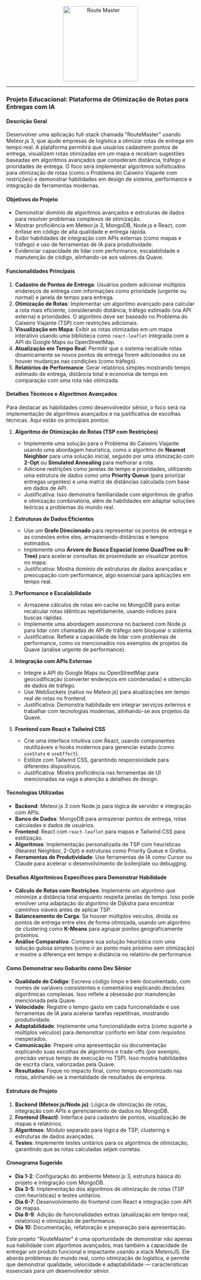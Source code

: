 <div align="center">
  <img src="https://github.com/user-attachments/assets/8443fe65-1e49-4944-bdb3-a4d9a2730aad" alt="Route Master" width="200"/>
</div>

---

### Projeto Educacional: Plataforma de Otimização de Rotas para Entregas com IA

#### Descrição Geral
Desenvolver uma aplicação full-stack chamada "RouteMaster" usando Meteor.js 3, que ajude empresas de logística a otimizar rotas de entrega em tempo real. A plataforma permitirá que usuários cadastrem pontos de entrega, visualizem rotas otimizadas em um mapa e recebam sugestões baseadas em algoritmos avançados que consideram distância, tráfego e prioridades de entrega. O foco será implementar algoritmos sofisticados para otimização de rotas (como o Problema do Caixeiro Viajante com restrições) e demonstrar habilidades em design de sistema, performance e integração de ferramentas modernas.

#### Objetivos do Projeto
- Demonstrar domínio de algoritmos avançados e estruturas de dados para resolver problemas complexos de otimização.
- Mostrar proficiência em Meteor.js 3, MongoDB, Node.js e React, com ênfase em código de alta qualidade e entrega rápida.
- Exibir habilidades de integração com APIs externas (como mapas e tráfego) e uso de ferramentas de IA para produtividade.
- Evidenciar capacidade de lidar com performance, escalabilidade e manutenção de código, alinhando-se aos valores da Quave.

#### Funcionalidades Principais
1. **Cadastro de Pontos de Entrega**: Usuários podem adicionar múltiplos endereços de entrega com informações como prioridade (urgente ou normal) e janela de tempo para entrega.
2. **Otimização de Rotas**: Implementar um algoritmo avançado para calcular a rota mais eficiente, considerando distância, tráfego estimado (via API externa) e prioridades. O algoritmo deve ser baseado no Problema do Caixeiro Viajante (TSP) com restrições adicionais.
3. **Visualização em Mapa**: Exibir as rotas otimizadas em um mapa interativo usando uma biblioteca como `react-leaflet` integrada com a API do Google Maps ou OpenStreetMap.
4. **Atualização em Tempo Real**: Permitir que o sistema recalcule rotas dinamicamente se novos pontos de entrega forem adicionados ou se houver mudanças nas condições (como tráfego).
5. **Relatórios de Performance**: Gerar relatórios simples mostrando tempo estimado de entrega, distância total e economia de tempo em comparação com uma rota não otimizada.

#### Detalhes Técnicos e Algoritmos Avançados
Para destacar as habilidades como desenvolvedor sênior, o foco será na implementação de algoritmos avançados e na justificativa de escolhas técnicas. Aqui estão os principais pontos:

1. **Algoritmo de Otimização de Rotas (TSP com Restrições)**
   - Implemente uma solução para o Problema do Caixeiro Viajante usando uma abordagem heurística, como o algoritmo de **Nearest Neighbor** para uma solução inicial, seguido por uma otimização com **2-Opt** ou **Simulated Annealing** para melhorar a rota.
   - Adicione restrições como janelas de tempo e prioridades, utilizando uma estrutura de dados como uma **Priority Queue** (para priorizar entregas urgentes) e uma matriz de distâncias calculada com base em dados de API.
   - Justificativa: Isso demonstra familiaridade com algoritmos de grafos e otimização combinatória, além de habilidades em adaptar soluções teóricas a problemas do mundo real.

2. **Estruturas de Dados Eficientes**
   - Use um **Grafo Direcionado** para representar os pontos de entrega e as conexões entre eles, armazenando distâncias e tempos estimados.
   - Implemente uma **Árvore de Busca Espacial (como QuadTree ou R-Tree)** para acelerar consultas de proximidade ao visualizar pontos no mapa.
   - Justificativa: Mostra domínio de estruturas de dados avançadas e preocupação com performance, algo essencial para aplicações em tempo real.

3. **Performance e Escalabilidade**
   - Armazene cálculos de rotas em cache no MongoDB para evitar recalcular rotas idênticas repetidamente, usando índices para buscas rápidas.
   - Implemente uma abordagem assíncrona no backend com Node.js para lidar com chamadas de API de tráfego sem bloquear o sistema.
   - Justificativa: Reflete a capacidade de lidar com problemas de performance, como os mencionados nos exemplos de projetos da Quave (análise urgente de performance).

4. **Integração com APIs Externas**
   - Integre a API do Google Maps ou OpenStreetMap para geocodificação (converter endereços em coordenadas) e obtenção de dados de tráfego.
   - Use WebSockets (nativo no Meteor.js) para atualizações em tempo real de rotas no frontend.
   - Justificativa: Demonstra habilidade em integrar serviços externos e trabalhar com tecnologias modernas, alinhando-se aos projetos da Quave.

5. **Frontend com React e Tailwind CSS**
   - Crie uma interface intuitiva com React, usando componentes reutilizáveis e hooks modernos para gerenciar estado (como `useState` e `useEffect`).
   - Estilize com Tailwind CSS, garantindo responsividade para diferentes dispositivos.
   - Justificativa: Mostra proficiência nas ferramentas de UI mencionadas na vaga e atenção a detalhes de design.

#### Tecnologias Utilizadas
- **Backend**: Meteor.js 3 com Node.js para lógica de servidor e integração com APIs.
- **Banco de Dados**: MongoDB para armazenar pontos de entrega, rotas calculadas e dados de usuários.
- **Frontend**: React com `react-leaflet` para mapas e Tailwind CSS para estilização.
- **Algoritmos**: Implementação personalizada de TSP com heurísticas (Nearest Neighbor, 2-Opt) e estruturas como Priority Queue e Grafos.
- **Ferramentas de Produtividade**: Use ferramentas de IA como Cursor ou Claude para acelerar o desenvolvimento de boilerplate ou debugging.

#### Desafios Algorítmicos Específicos para Demonstrar Habilidade
- **Cálculo de Rotas com Restrições**: Implemente um algoritmo que minimize a distância total enquanto respeita janelas de tempo. Isso pode envolver uma adaptação do algoritmo de Dijkstra para encontrar caminhos viáveis antes de aplicar TSP.
- **Balanceamento de Carga**: Se houver múltiplos veículos, divida os pontos de entrega entre eles de forma otimizada, usando um algoritmo de clustering como **K-Means** para agrupar pontos geograficamente próximos.
- **Análise Comparativa**: Compare sua solução heurística com uma solução gulosa simples (como ir ao ponto mais próximo sem otimização) e mostre a diferença em tempo e distância no relatório de performance.

#### Como Demonstrar seu Gabarito como Dev Sênior
- **Qualidade de Código**: Escreva código limpo e bem documentado, com nomes de variáveis consistentes e comentários explicando decisões algorítmicas complexas. Isso reflete a obsessão por manutenção mencionada pela Quave.
- **Velocidade**: Registre o tempo gasto em cada funcionalidade e use ferramentas de IA para acelerar tarefas repetitivas, mostrando produtividade.
- **Adaptabilidade**: Implemente uma funcionalidade extra (como suporte a múltiplos veículos) para demonstrar conforto em lidar com requisitos inesperados.
- **Comunicação**: Prepare uma apresentação ou documentação explicando suas escolhas de algoritmos e trade-offs (por exemplo, precisão versus tempo de execução no TSP). Isso mostra habilidades de escrita clara, valorizadas pela Quave.
- **Resultados**: Foque no impacto final, como tempo economizado nas rotas, alinhando-se à mentalidade de resultados da empresa.

#### Estrutura do Projeto
1. **Backend (Meteor.js/Node.js)**: Lógica de otimização de rotas, integração com APIs e gerenciamento de dados no MongoDB.
2. **Frontend (React)**: Interface para cadastro de pontos, visualização de mapas e relatórios.
3. **Algoritmos**: Módulo separado para lógica de TSP, clustering e estruturas de dados avançadas.
4. **Testes**: Implemente testes unitários para os algoritmos de otimização, garantindo que as rotas calculadas sejam corretas.

#### Cronograma Sugerido
- **Dia 1-2**: Configuração do ambiente Meteor.js 3, estrutura básica do projeto e integração com MongoDB.
- **Dia 3-5**: Implementação dos algoritmos de otimização de rotas (TSP com heurísticas) e testes unitários.
- **Dia 6-7**: Desenvolvimento do frontend com React e integração com API de mapas.
- **Dia 8-9**: Adição de funcionalidades extras (atualização em tempo real, relatórios) e otimização de performance.
- **Dia 10**: Documentação, refatoração e preparação para apresentação.

Este projeto "RouteMaster" é uma oportunidade de demonstrar não apenas sua habilidade com algoritmos avançados, mas também a capacidade de entregar um produto funcional e impactante usando a stack MeteroJS. Ele aborda problemas do mundo real, como otimização de logística, e permite que demonstrar qualidade, velocidade e adaptabilidade — características essenciais para um desenvolvedor sênior.
